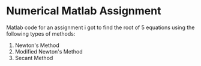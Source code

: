 # Numerical Matlab Assignment
Matlab code for an assignment i got to find the root of 5 equations using the following types of methods:
1) Newton's Method
2) Modified Newton's Method
3) Secant Method
